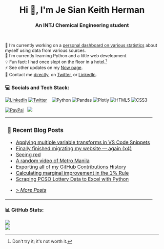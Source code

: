 <h1 align="center">Hi 👋, I'm Je Sian Keith Herman</h1>
<h3 align="center">An INTJ Chemical Engineering student</h3><br>

🔭  I’m currently working on a [personal dashboard on various statistics](https://www.jskherman.com/posts/github-commits/) about myself using data from various sources.<br>
🌱  I’m currently learning Python and a little web development<br>
💡  Fun fact: I had once slept on the floor in a hotel.[^1]<br>
⚡  See other updates on my [Now page](https://www.jskherman.com/now).<br>
📧  Contact me [directly](https://www.jskherman.com/about/#contact-me), on [Twitter](https://twitter.com/jskherman), or [LinkedIn](https://linkedin.com/in/jskherman).

[^1]: Don't try it; it's not worth it.

### 💻 Socials and Tech Stack:
[![LinkedIn](https://img.shields.io/badge/LinkedIn-%230077B5.svg?logo=linkedin&logoColor=white)](https://linkedin.com/in/jskherman)
[![Twitter](https://img.shields.io/badge/Twitter-%231DA1F2.svg?logo=Twitter&logoColor=white)](https://twitter.com/jskherman) &nbsp;&nbsp;
![Python](https://img.shields.io/badge/python-3670A0?style=flat&logo=python&logoColor=ffdd54)
![Pandas](https://img.shields.io/badge/pandas-%23150458.svg?style=flat&logo=pandas&logoColor=white)
![Plotly](https://img.shields.io/badge/Plotly-%233F4F75.svg?style=flat&logo=plotly&logoColor=white)
![HTML5](https://img.shields.io/badge/html5-%23E34F26.svg?style=flat&logo=html5&logoColor=white)
![CSS3](https://img.shields.io/badge/css3-%231572B6.svg?style=flat&logo=css3&logoColor=white) 

[![PayPal](https://img.shields.io/badge/PayPal-00457C?style=for-the-badge&logo=paypal&logoColor=white)](https://paypal.me/jskherman) &nbsp;
[![](https://visitcount.itsvg.in/api?id=jskherman&icon=0&color=8)](https://visitcount.itsvg.in)

<table><tr><td valign="top" width="100%">

### 📝 Recent Blog Posts

<!-- BLOG-POST-LIST:START -->
- [Applying multiple variable transforms in VS Code Snippets](https://jskherman.com/til/vscode-snippets/)
- [Finally finished migrating my website — again &lpar;x4&rpar;](https://jskherman.com/blog/migrating-sites/)
- [Seeing red](https://jskherman.com/sitrep/seeing-red/)
- [A random video of Metro Manila](https://jskherman.com/sitrep/manila-video/)
- [Exporting all of my GitHub Contributions History](https://jskherman.com/blog/github-contributions/)
- [Calculating marginal improvement in the 1% Rule](https://jskherman.com/til/marginal-improvement/)
- [Scraping PCSO Lottery Data to Excel with Python](https://jskherman.com/blog/lotto-data/)
<!-- BLOG-POST-LIST:END -->
- [> *More Posts*](https://www.jskherman.com/posts/)
</td>
<!-- <td valign="top" width="0%">
### 🔖 Recent ___
</td> -->
</tr></table>

<!-- ### ✍️ Random Quote -->
<!-- ![](https://quotes-github-readme.vercel.app/api?type=horizontal&theme=dark) -->

### 📊 GitHub Stats:
<!-- ![](https://github-readme-stats.vercel.app/api?username=jskherman&theme=chartreuse-dark&hide_border=false&include_all_commits=true&count_private=true)<br/> -->
![](https://github-readme-streak-stats.herokuapp.com/?user=jskherman&theme=chartreuse-dark&hide_border=false)<br/>
![](https://github-readme-stats.vercel.app/api/top-langs/?username=jskherman&theme=chartreuse-dark&hide_border=false&include_all_commits=true&count_private=true&layout=compact)

 <!-- Proudly created with GPRM ( https://gprm.itsvg.in ) -->
  
